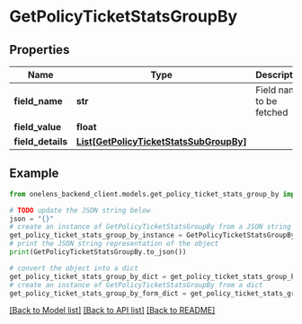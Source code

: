 # GetPolicyTicketStatsGroupBy


## Properties

Name | Type | Description | Notes
------------ | ------------- | ------------- | -------------
**field_name** | **str** | Field name to be fetched | 
**field_value** | **float** |  | [optional] 
**field_details** | [**List[GetPolicyTicketStatsSubGroupBy]**](GetPolicyTicketStatsSubGroupBy.md) |  | [optional] 

## Example

```python
from onelens_backend_client.models.get_policy_ticket_stats_group_by import GetPolicyTicketStatsGroupBy

# TODO update the JSON string below
json = "{}"
# create an instance of GetPolicyTicketStatsGroupBy from a JSON string
get_policy_ticket_stats_group_by_instance = GetPolicyTicketStatsGroupBy.from_json(json)
# print the JSON string representation of the object
print(GetPolicyTicketStatsGroupBy.to_json())

# convert the object into a dict
get_policy_ticket_stats_group_by_dict = get_policy_ticket_stats_group_by_instance.to_dict()
# create an instance of GetPolicyTicketStatsGroupBy from a dict
get_policy_ticket_stats_group_by_form_dict = get_policy_ticket_stats_group_by.from_dict(get_policy_ticket_stats_group_by_dict)
```
[[Back to Model list]](../README.md#documentation-for-models) [[Back to API list]](../README.md#documentation-for-api-endpoints) [[Back to README]](../README.md)


